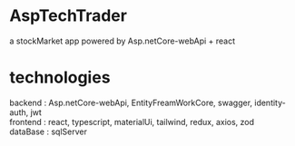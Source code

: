 # AspTechTrader
 a stockMarket app powered by Asp.netCore-webApi + react

# technologies 
 backend : Asp.netCore-webApi, EntityFreamWorkCore, swagger, identity-auth, jwt<br>
 frontend : react, typescript, materialUi, tailwind, redux, axios, zod <br>
 dataBase : sqlServer
